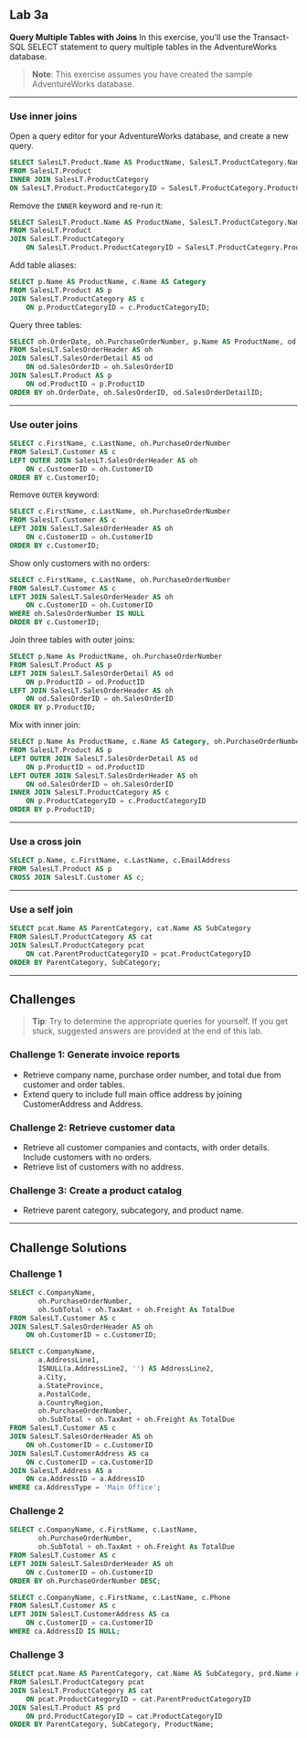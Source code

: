 ## Lab 3a

**Query Multiple Tables with Joins**
In this exercise, you'll use the Transact-SQL SELECT statement to query multiple tables in the AdventureWorks database.

> **Note**: This exercise assumes you have created the sample AdventureWorks database.

---

### Use inner joins

Open a query editor for your AdventureWorks database, and create a new query.

```sql
SELECT SalesLT.Product.Name AS ProductName, SalesLT.ProductCategory.Name AS Category
FROM SalesLT.Product
INNER JOIN SalesLT.ProductCategory
ON SalesLT.Product.ProductCategoryID = SalesLT.ProductCategory.ProductCategoryID;
```

Remove the `INNER` keyword and re-run it:

```sql
SELECT SalesLT.Product.Name AS ProductName, SalesLT.ProductCategory.Name AS Category
FROM SalesLT.Product
JOIN SalesLT.ProductCategory
    ON SalesLT.Product.ProductCategoryID = SalesLT.ProductCategory.ProductCategoryID;
```

Add table aliases:

```sql
SELECT p.Name AS ProductName, c.Name AS Category
FROM SalesLT.Product AS p
JOIN SalesLT.ProductCategory AS c
    ON p.ProductCategoryID = c.ProductCategoryID;
```

Query three tables:

```sql
SELECT oh.OrderDate, oh.PurchaseOrderNumber, p.Name AS ProductName, od.OrderQty, od.UnitPrice
FROM SalesLT.SalesOrderHeader AS oh
JOIN SalesLT.SalesOrderDetail AS od
    ON od.SalesOrderID = oh.SalesOrderID
JOIN SalesLT.Product AS p
    ON od.ProductID = p.ProductID
ORDER BY oh.OrderDate, oh.SalesOrderID, od.SalesOrderDetailID;
```

---

### Use outer joins

```sql
SELECT c.FirstName, c.LastName, oh.PurchaseOrderNumber
FROM SalesLT.Customer AS c
LEFT OUTER JOIN SalesLT.SalesOrderHeader AS oh
    ON c.CustomerID = oh.CustomerID
ORDER BY c.CustomerID;
```

Remove `OUTER` keyword:

```sql
SELECT c.FirstName, c.LastName, oh.PurchaseOrderNumber
FROM SalesLT.Customer AS c
LEFT JOIN SalesLT.SalesOrderHeader AS oh
    ON c.CustomerID = oh.CustomerID
ORDER BY c.CustomerID;
```

Show only customers with no orders:

```sql
SELECT c.FirstName, c.LastName, oh.PurchaseOrderNumber
FROM SalesLT.Customer AS c
LEFT JOIN SalesLT.SalesOrderHeader AS oh
    ON c.CustomerID = oh.CustomerID
WHERE oh.SalesOrderNumber IS NULL 
ORDER BY c.CustomerID;
```

Join three tables with outer joins:

```sql
SELECT p.Name As ProductName, oh.PurchaseOrderNumber
FROM SalesLT.Product AS p
LEFT JOIN SalesLT.SalesOrderDetail AS od
    ON p.ProductID = od.ProductID
LEFT JOIN SalesLT.SalesOrderHeader AS oh
    ON od.SalesOrderID = oh.SalesOrderID
ORDER BY p.ProductID;
```

Mix with inner join:

```sql
SELECT p.Name As ProductName, c.Name AS Category, oh.PurchaseOrderNumber
FROM SalesLT.Product AS p
LEFT OUTER JOIN SalesLT.SalesOrderDetail AS od
    ON p.ProductID = od.ProductID
LEFT OUTER JOIN SalesLT.SalesOrderHeader AS oh
    ON od.SalesOrderID = oh.SalesOrderID
INNER JOIN SalesLT.ProductCategory AS c
    ON p.ProductCategoryID = c.ProductCategoryID
ORDER BY p.ProductID;
```

---

### Use a cross join

```sql
SELECT p.Name, c.FirstName, c.LastName, c.EmailAddress
FROM SalesLT.Product AS p
CROSS JOIN SalesLT.Customer AS c;
```

---

### Use a self join

```sql
SELECT pcat.Name AS ParentCategory, cat.Name AS SubCategory
FROM SalesLT.ProductCategory AS cat
JOIN SalesLT.ProductCategory pcat
    ON cat.ParentProductCategoryID = pcat.ProductCategoryID
ORDER BY ParentCategory, SubCategory;
```

---

## Challenges

> **Tip**: Try to determine the appropriate queries for yourself. If you get stuck, suggested answers are provided at the end of this lab.

### Challenge 1: Generate invoice reports

* Retrieve company name, purchase order number, and total due from customer and order tables.
* Extend query to include full main office address by joining CustomerAddress and Address.

### Challenge 2: Retrieve customer data

* Retrieve all customer companies and contacts, with order details. Include customers with no orders.
* Retrieve list of customers with no address.

### Challenge 3: Create a product catalog

* Retrieve parent category, subcategory, and product name.

---

## Challenge Solutions

### Challenge 1

```sql
SELECT c.CompanyName,
       oh.PurchaseOrderNumber,
       oh.SubTotal + oh.TaxAmt + oh.Freight As TotalDue
FROM SalesLT.Customer AS c
JOIN SalesLT.SalesOrderHeader AS oh
    ON oh.CustomerID = c.CustomerID;
```

```sql
SELECT c.CompanyName,
       a.AddressLine1,
       ISNULL(a.AddressLine2, '') AS AddressLine2,
       a.City,
       a.StateProvince,
       a.PostalCode,
       a.CountryRegion,
       oh.PurchaseOrderNumber,
       oh.SubTotal + oh.TaxAmt + oh.Freight As TotalDue
FROM SalesLT.Customer AS c
JOIN SalesLT.SalesOrderHeader AS oh
    ON oh.CustomerID = c.CustomerID
JOIN SalesLT.CustomerAddress AS ca
    ON c.CustomerID = ca.CustomerID
JOIN SalesLT.Address AS a
    ON ca.AddressID = a.AddressID
WHERE ca.AddressType = 'Main Office';
```

### Challenge 2

```sql
SELECT c.CompanyName, c.FirstName, c.LastName,
       oh.PurchaseOrderNumber,
       oh.SubTotal + oh.TaxAmt + oh.Freight As TotalDue
FROM SalesLT.Customer AS c
LEFT JOIN SalesLT.SalesOrderHeader AS oh
    ON c.CustomerID = oh.CustomerID
ORDER BY oh.PurchaseOrderNumber DESC;
```

```sql
SELECT c.CompanyName, c.FirstName, c.LastName, c.Phone
FROM SalesLT.Customer AS c
LEFT JOIN SalesLT.CustomerAddress AS ca
    ON c.CustomerID = ca.CustomerID
WHERE ca.AddressID IS NULL;
```

### Challenge 3

```sql
SELECT pcat.Name AS ParentCategory, cat.Name AS SubCategory, prd.Name AS ProductName
FROM SalesLT.ProductCategory pcat
JOIN SalesLT.ProductCategory AS cat
    ON pcat.ProductCategoryID = cat.ParentProductCategoryID
JOIN SalesLT.Product AS prd
    ON prd.ProductCategoryID = cat.ProductCategoryID
ORDER BY ParentCategory, SubCategory, ProductName;
```


